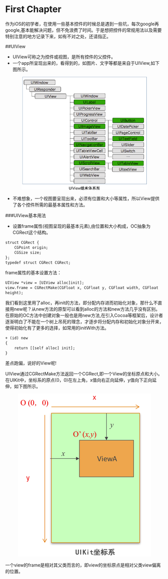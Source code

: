 # First Chapter


作为iOS的初学者，在使用一些基本控件的时候总是遇到一些坑，每次google再google,基本能解决问题，但不免浪费了时间。于是想把控件的常规用法以及需要特别注意的地方记录下来，如有不对之处，还请指正。

##UIView

- UIView可称之为控件或视图，是所有控件的父控件。
- 一个app所呈现出来的，看得到的，如图片、文字等都是来自于UIView,如下图所示。
<div align="center">
<img src = "assets/pic1.png" width="400" height="360"</>
</div>

- 不难想象，一个视图要呈现出来，必须有位置和大小等属性，所以View提供了各个控件所需的最基本属性和方法。

###UIView基本用法
- 设置frame属性(视图呈现的最基本元素),由位置和大小构成，OC抽象为CGRect这个结构。

```objc
struct CGRect {
    CGPoint origin;
    CGSize size;
};
typedef struct CGRect CGRect;
```
frame属性的基本设置方法：
```objc
UIView *view = [UIView alloc]init];
view.frame = CGRectMake(CGFloat x, CGFloat y, CGFloat width, CGFloat height);

```
我们看到这里用了alloc，再init的方法，即分配内存进而初始化对象，那什么不直接用new呢？从new方法的原型可以看到alloc的方法和new方法几乎没有区别。在原始的OC方法中创建对象一般也是用new方法,在引入Cocoa等框架后，设计者逐渐明白了不能在一个树上吊死的理念，才逐步将分配内存和初始化对象分开来，使得初始化有了更多的选择，如常用的initWith方法。
```objc
+ (id) new
{
    return [[self alloc] init];
}
```
差点跑偏，说好的View呢!

UIView通过CGRectMake方法返回一个CGRect,即一个View的坐标原点和大小。在UIKit中，坐标系的原点(0，0)在左上角，x值向右正向延伸，y值向下正向延伸，如下图所示。 
 <div align="center">
      <img  src = "assets/pic2.png"</>
 </div>


一个view的frame是相对其父类而言的，即view的坐标原点是相对父类view偏离的位置。

































